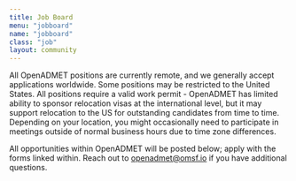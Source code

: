```yaml
---
title: Job Board
menu: "jobboard"
name: "jobboard"
class: "job"
layout: community
---
```

All OpenADMET positions are currently remote, and we generally accept applications worldwide. Some positions may be restricted to the United States. All positions require a valid work permit - OpenADMET has limited ability to sponsor relocation visas at the international level, but it may support relocation to the US for outstanding candidates from time to time. Depending on your location, you might occasionally need to participate in meetings outside of normal business hours due to time zone differences.

All opportunities within OpenADMET will be posted below; apply with the forms linked within. Reach out to [openadmet@omsf.io](mailto:openadmet@omsf.io) if you have additional questions.
